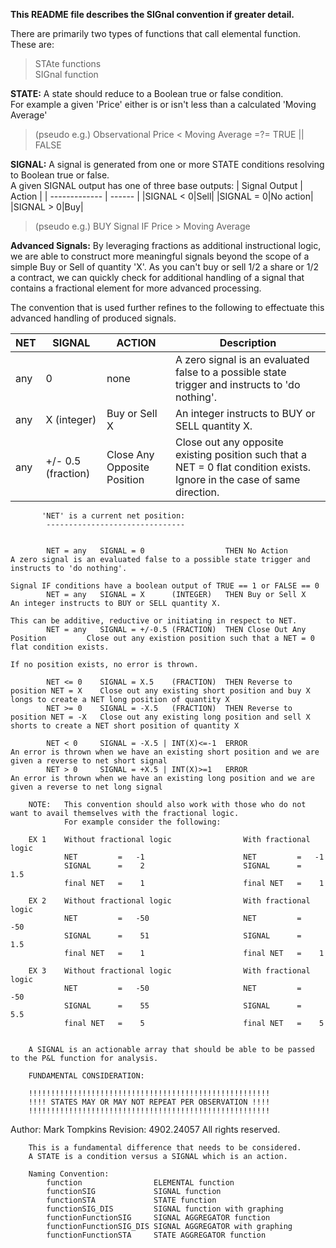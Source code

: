 **This README file describes the SIGnal convention if greater detail.**

There are primarily two types of functions that call elemental function.  These are:
> STAte functions  
> SIGnal function  



**STATE:** A state should reduce to a Boolean true or false condition.  
For example a given 'Price' either is or isn't less than a calculated 'Moving Average'  
> (pseudo e.g.) Observational Price < Moving Average =?= TRUE || FALSE

**SIGNAL:**	A signal is generated from one or more STATE conditions resolving to Boolean true or false.  
A given SIGNAL output has one of three base outputs:
| Signal Output | Action |
| ------------- | ------ |
|SIGNAL < 0|Sell|
|SIGNAL = 0|No action|
|SIGNAL > 0|Buy|

> (pseudo e.g.) BUY Signal IF Price > Moving Average

**Advanced Signals:** By leveraging fractions as additional instructional logic, we are able to construct more meaningful signals beyond the scope of a simple Buy or Sell of quantity 'X'. As you can't buy or sell 1/2 a share or 1/2 a contract, we can quickly check for additional handling of a signal that contains a fractional element for more advanced processing.
		
The convention that is used further refines to the following to effectuate this advanced handling of produced signals. 

| NET | SIGNAL | ACTION | Description |
| --- | ------ | ------ | ----------- |
|any|0|none|A zero signal is an evaluated false to a possible state trigger and instructs to 'do nothing'.|
|any|X (integer)|Buy or Sell X|An integer instructs to BUY or SELL quantity X.|
|any|+/- 0.5 (fraction)|Close Any Opposite Position|Close out any opposite existing position such that a NET = 0 flat condition exists. Ignore in the case of same direction.



		   'NET' is a current net position:
			-------------------------------


			NET = any	SIGNAL = 0					THEN No Action						A zero signal is an evaluated false to a possible state trigger and instructs to 'do nothing'.  
																						Signal IF conditions have a boolean output of TRUE == 1 or FALSE == 0
			NET = any	SIGNAL = X		(INTEGER)	THEN Buy or Sell X					An integer instructs to BUY or SELL quantity X. 
																						This can be additive, reductive or initiating in respect to NET.
		    NET = any	SIGNAL = +/-0.5	(FRACTION)	THEN Close Out Any Position			Close out any existion position such that a NET = 0 flat condition exists.
																						If no position exists, no error is thrown.
			
			NET <= 0	SIGNAL = X.5	(FRACTION)	THEN Reverse to position NET = X	Close out any existing short position and buy X longs to create a NET long position of quantity X
			NET >= 0	SIGNAL = -X.5	(FRACTION)	THEN Reverse to position NET = -X	Close out any existing long position and sell X shorts to create a NET short position of quantity X
			
			NET < 0		SIGNAL = -X.5 | INT(X)<=-1	ERROR								An error is thrown when we have an existing short position and we are given a reverse to net short signal
			NET > 0		SIGNAL = +X.5 | INT(X)>=1	ERROR								An error is thrown when we have an existing long position and we are given a reverse to net long signal
																						
		NOTE: 	This convention should also work with those who do not want to avail themselves with the fractional logic.
				For example consider the following:
				
		EX 1	Without fractional logic				With fractional logic
				NET		 	= 	-1						NET			=	-1
				SIGNAL		=	 2						SIGNAL		=	1.5
				final NET	=	 1						final NET	=	 1
				
		EX 2	Without fractional logic				With fractional logic
				NET		 	= 	-50						NET			=	-50
				SIGNAL		=	 51						SIGNAL		=	1.5
				final NET	=	 1						final NET	=	 1
				
		EX 3	Without fractional logic				With fractional logic
				NET		 	= 	-50						NET			=	-50
				SIGNAL		=	 55						SIGNAL		=	5.5
				final NET	=	 5						final NET	=	 5
																							
																						
		A SIGNAL is an actionable array that should be able to be passed to the P&L function for analysis.
		
		FUNDAMENTAL CONSIDERATION:
		
		!!!!!!!!!!!!!!!!!!!!!!!!!!!!!!!!!!!!!!!!!!!!!!!!!!!!!!
		!!!! STATES MAY OR MAY NOT REPEAT PER OBSERVATION !!!!
		!!!!!!!!!!!!!!!!!!!!!!!!!!!!!!!!!!!!!!!!!!!!!!!!!!!!!!

 Author:			Mark Tompkins
 Revision:		4902.24057
 All rights reserved.

		This is a fundamental difference that needs to be considered.  
		A STATE is a condition versus a SIGNAL which is an action.
		
		Naming Convention:
			function				ELEMENTAL function
			functionSIG				SIGNAL function
			functionSTA				STATE function
			functionSIG_DIS			SIGNAL function with graphing
			functionFunctionSIG		SIGNAL AGGREGATOR function
			functionFunctionSIG_DIS	SIGNAL AGGREGATOR with graphing
			functionFunctionSTA		STATE AGGREGATOR function